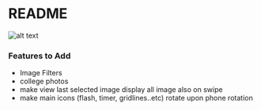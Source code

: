 # README #

![alt text](https://bitbucket.org/RofaeilAshaiaa/camera-app/src/d11bd42ed210a66840d57cc516e06f7d5f5c0dff/Screenshot%20from%202017-10-18%2016-04-26.png?at=master&fileviewer=file-view-default)

### Features to Add ###

* Image Filters
* college photos
* make view last selected image display all image also on swipe
* make main icons (flash, timer, gridlines..etc) rotate upon phone rotation